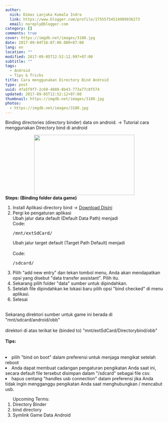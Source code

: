 ```yaml
---
author:
  nick: Dimas Lanjaka Kumala Indra
  link: https://www.blogger.com/profile/17555754514989936273
  email: noreply@blogger.com
category: []
comments: true
cover: https://imgdb.net/images/3180.jpg
date: 2017-09-04T16:07:00.000+07:00
lang: en
location: ""
modified: 2017-09-05T12:52:12.997+07:00
subtitle: ""
tags:
  - Android
  - Tips & Tricks
title: Cara menggunakan Directory Bind Android
type: post
uuid: 4fa5f9f7-2c69-4888-8b43-773a77c8f574
updated: 2017-09-05T12:52:12+07:00
thumbnail: https://imgdb.net/images/3180.jpg
photos:
  - https://imgdb.net/images/3180.jpg
---
```


Binding directories (directory binder) data on android. -&gt; Tutorial cara menggunakan Directory bind di android<br><div class="separator" style="clear: both; text-align: center;"><a href="https://imgdb.net/images/3180.jpg" imageanchor="1" style="margin-left: 1em; margin-right: 1em;" rel="noopener noreferer nofollow"><img border="0" data-original-height="297" data-original-width="495" height="192" src="https://imgdb.net/images/3180.jpg" width="320"></a></div><strong>Steps: (Binding folder data game)</strong><br><ol><li>Install Aplikasi directory bind -&gt;&nbsp;<a href="https://m.apkpure.com/id/root-directory-bind/com.vanpit.android.directorybind/download?from=details" rel="noopener noreferer nofollow" target="_blank">Download Disini</a></li><li>Pergi ke pengaturan aplikasi<br><span id="span_60cc_0">Ubah jalur data default (Default Data Path) menjadi</span><br><div><div>Code:     </div><pre dir="ltr">/mnt/extSdCard/</pre></div><span id="span_60cc_1">Ubah jalur target default (Target Path Default) menjadi</span><br><br><div><div>Code:     </div><pre dir="ltr">/sdcard/</pre></div></li><li><span id="span_60cc_2">Pilih "add new entry" dan tekan tombol menu, Anda akan mendapatkan opsi yang disebut "data transfer assistant". Pilih itu.</span></li><li><span id="span_60cc_3">Sekarang pilih folder "data" sumber untuk dipindahkan.</span></li><li><span id="span_60cc_4">Setelah file dipindahkan ke lokasi baru pilih opsi "bind checked" di menu aplikasi.</span></li><li>Selesai</li></ol><br><span id="span_60cc_5">Sekarang direktori sumber untuk game ini berada di </span>"mnt/sdcard/android/obb" <br><br><span id="span_60cc_6">direktori di atas terikat ke (binded to) </span>"mnt/extSdCard/Directorybind/obb" <br><br><b>Tips:</b><br><br><br><li>pilih "bind on boot" dalam preferensi untuk menjaga mengikat setelah reboot</li><li>Anda dapat membuat cadangan pengaturan pengikatan Anda saat ini, secara default file tersebut disimpan dalam "/sdcard" sebagai file csv.&nbsp;</li><li>hapus centang "handles usb connection" dalam preferensi jika Anda tidak ingin mengganggu pengikatan Anda saat menghubungkan / mencabut usb.</li><ol>Upcoming Terms:<li>Directory Binder</li><li>bind directory</li><li>Symlink Game Data Android</li></ol>